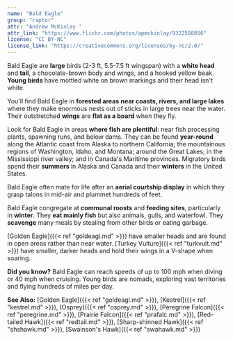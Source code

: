 ```yaml
---
name: "Bald Eagle"
group: "raptor"
attr: "Andrew McKinlay "
attr_link: "https://www.flickr.com/photos/apmckinlay/9322508856"
license: "CC BY-NC"
license_link: "https://creativecommons.org/licenses/by-nc/2.0/"
---
```

Bald Eagle are **large** birds (2-3 ft, 5.5-7.5 ft wingspan) with a **white head** and **tail**, a chocolate-brown body and wings, and a hooked yellow beak. **Young birds** have mottled white on brown markings and their head isn't white.

You'll find Bald Eagle in **forested areas** **near coasts, rivers, and large lakes** where they make enormous nests out of sticks in large trees near the water. Their outstretched **wings** are **flat as a board** when they fly.

Look for Bald Eagle in areas **where fish are plentiful**: near fish processing plants, spawning runs,  and below dams. They can be found **year-round** along the Atlantic coast from Alaska to northern California; the mountainous regions of Washington, Idaho, and Montana; around the Great Lakes; in the Mississippi river valley; and in Canada's Maritime provinces. Migratory birds spend their **summers** in Alaska and Canada and their **winters** in the United States.

Bald Eagle often mate for life after an **aerial courtship display** in which they grasp talons in mid-air and plummet hundreds of feet.

Bald Eagle congregate at **communal roosts** and **feeding sites**, particularly in **winter**. They **eat mainly fish** but also animals, gulls, and waterfowl. They **scavenge** many meals by stealing from other birds or eating garbage.

[Golden Eagle]({{< ref "goldeagl.md" >}}) have smaller heads and are found in open areas rather than near water. [Turkey Vulture]({{< ref "turkvult.md" >}}) have smaller, darker heads and hold their wings in a V-shape when soaring.

**Did you know?** Bald Eagle can reach speeds of up to 100 mph when diving or 40 mph when cruising. Young birds are nomads, exploring vast territories and flying hundreds of miles per day.

<!-- generated, do not edit -->
**See Also:**
[Golden Eagle]({{< ref "goldeagl.md" >}}),
[Kestrel]({{< ref "kestrel.md" >}}),
[Osprey]({{< ref "osprey.md" >}}),
[Peregrine Falcon]({{< ref "peregrine.md" >}}),
[Prairie Falcon]({{< ref "prafalc.md" >}}),
[Red-tailed Hawk]({{< ref "redtail.md" >}}),
[Sharp-shinned Hawk]({{< ref "shshawk.md" >}}),
[Swainson's Hawk]({{< ref "swahawk.md" >}})
